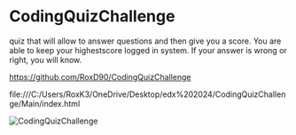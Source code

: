 # CodingQuizChallenge
quiz that will allow to answer questions and then give you a score. You are able to keep your highestscore logged in system. If your answer is wrong or right, you will know. 

https://github.com/RoxD90/CodingQuizChallenge

file:///C:/Users/RoxK3/OneDrive/Desktop/edx%202024/CodingQuizChallenge/Main/index.html

![CodingQuizChallenge](image.png)



